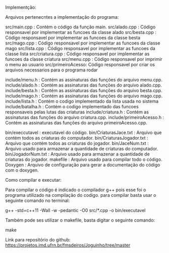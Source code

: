 Implementção:

Arquivos pertenecntes a implementação do programa:

src/main.cpp : Contém o código da função main.
src/alado.cpp : Código responsavel por implementar as funcoes da classe alado
src/besta.cpp : Código responsavel por implementar as funcoes da classe besta
src/mago.cpp : Código responsavel por implementar as funcoes da classe mago
src/lista.cpp : Código responsavel por implementar as funcoes da classe lista
src/criatura.cpp : Código responsavel por implementar as funcoes da classe criatura
src/menu.cpp : Código responsavel por imprimir o menu ao usuario
src/primeiroAcesso: Código responsavel por criar os arquivos necessarios para o programa rodar

include/menu.h : Contém as assinaturas das funções do arquivo menu.cpp.
include/alado.h : Contém as assinaturas das funções do arquivo alado.cpp.
include/besta.h : Contém as assinaturas das funções do arquivo besta.cpp.
include/mago.h : Contém as assinaturas das funções do arquivo mago.cpp.
include/lista.h : Contém o codigo implementado da lista usada no sistema
include/batalha.h : Contém o codigo implementado das funcoes responsaveis pelas lutas das criaturas
include/criatura.h : Contém as assinaturas das funções do arquivo criatura.cpp.
include/primeiroAcesso.h : Contém as assinaturas das funções do arquivo primeiroAcesso.cpp.

bin/execcutavel : executavel do código.
bin/CriaturasJace.txt : Arquivo que contém todos as criaturas do computador.
bin/CriaturasJogador.txt : Arquivo que contém todos as criaturas do jogador.
bin/JaceNum.txt : Arquivo usado para armazenar a quantidade de criaturas do computador.
bin/JogadorNum.txt : Arquivo usado para armazenar a quantidade de criaturas do jogador.
makefile : Arquivo usado para compilar todo o código.
Doxygen : Arquivo de configuração para gerar a documentação do código com o doxygen.

Como compilar e executar:

Para compilar o código é indicado o compilador g++ pois esse foi o programa utilizado na compilação do codigo. para compilar basta usar o seguinte comando no terminal:

g++ -std=c++11 -Wall -w -pedantic -O0 src/*.cpp -o bin/executavel

Também pode ses utilizar o makefile, basta digitar o seguinte comando:

make 

Link para repositório do github: https://projetos.imd.ufrn.br/fmsdeiros/Joguinho/tree/master